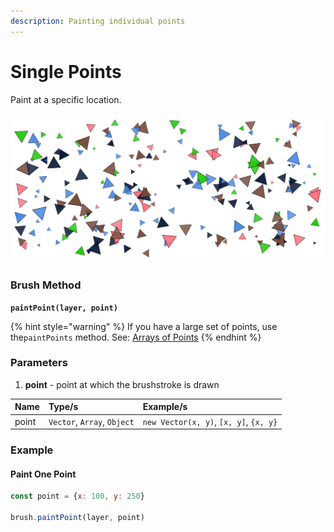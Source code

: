 ```yaml
---
description: Painting individual points
---
```


# Single Points

Paint at a specific location.

![points painted individually with a rotating &amp; scaling triangular brush](../../.gitbook/assets/4fcead.png)

### Brush Method <a id="overview"></a>

**`paintPoint(layer, point)`**

{% hint style="warning" %}
If you have a large set of points, use the`paintPoints` method. See: [Arrays of Points](arrays-of-points.md) 
{% endhint %}

### ‌Parameters‌

1. **point** - point at which the brushstroke is drawn

| Name | Type/s | Example/s |
| :--- | :--- | :--- |
| point | `Vector`, `Array`, `Object` | `new Vector(x, y)`, `[x, y]`, `{x, y}` |

### Example

#### Paint One Point

```javascript
const point = {x: 100, y: 250}

brush.paintPoint(layer, point)
```

